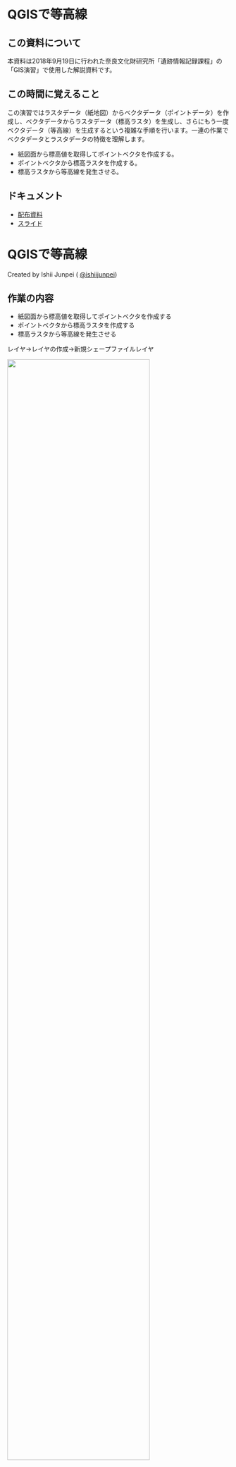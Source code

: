 # QGISで等高線


## この資料について

本資料は2018年9月19日に行われた奈良文化財研究所「遺跡情報記録課程」の「GIS演習」で使用した解説資料です。

## この時間に覚えること

この演習ではラスタデータ（紙地図）からベクタデータ（ポイントデータ）を作成し、ベクタデータからラスタデータ（標高ラスタ）を生成し、さらにもう一度ベクタデータ（等高線）を生成するという複雑な手順を行います。一連の作業でベクタデータとラスタデータの特徴を理解します。

- 紙図面から標高値を取得してポイントベクタを作成する。
- ポイントベクタから標高ラスタを作成する。
- 標高ラスタから等高線を発生させる。

## ドキュメント

- [配布資料](https://github.com/IshiiJunpei/QGISforArcContour/blob/master/040QGIS%E3%81%A7%E7%AD%89%E9%AB%98%E7%B7%9A.pdf)
- [スライド](https://IshiiJunpei.github.io/QGISforArcContour)


# QGISで等高線

Created by Ishii Junpei ( [@ishiijunpei](https://twitter.com/ishiijunpei))


## 作業の内容

- 紙図面から標高値を取得してポイントベクタを作成する
- ポイントベクタから標高ラスタを作成する
- 標高ラスタから等高線を発生させる

レイヤ→レイヤの作成→新規シェープファイルレイヤ

<img src="01.png" width=80%>

### 新規ファイルの設定

- タイプ　　　　　　　　　＝点
- ファイルエンコーディング＝UTF-8
- CRSの指定　　　　　　　＝後ほど説明
- 名称＝Level　　　タイプ＝小数点付き数値

<img src="02.png" width=45%>


- EPSGコード　30171
- Tokyo/Japan Plane Rectangular CS XI（日本測地系平面直角座標11系）

<img src="06.png" width=70%>


「Level_point」というファイル名で保存

<img src="03.png" width=70%>


上の方にある「鉛筆マーク」をクリック

<img src="04.png" width=80%>

レイヤの編集モードになる

<img src="05.png" width=80%>


### 地物の追加

<img src="07.png" width=80%>

- 測量点をクリック
- 標高値を入力

<img src="08.png" width=80%>

### 標高値入力

上記の作業を繰り返して標高値を入力

<img src="09.png" width=80%>


「ラスタ」→「解析」→「グリッド（補完）...」

<img src="11.png" width=80%>

- 入力ファイル　=標高の入ったポイントデータ
- Zフィールド　=標高の入ったフィールド
- アルゴリズム　＝「指数逆分布」が一番なめらか
- 指数　　　　　＝2.0〜4.0くらい

<img src="12.png" width=50%>


標高ラスタができる

<img src="13.png" width=80%>


ラスタなので段彩図にできる（Yl-Gr）

<img src="14.png" width=80%>


Spectralカラーパレット

<img src="15.png" width=80%>

### 等高線の生成

「ラスタ」→「抽出」→「等高線」

<img src="16.png" width=80%>


- 入力ファイル＝「DEM」
- 等高線間隔　＝「0.1」

<img src="19.png" width=80%>

- ファイル名　　　＝「contour」
- ファイルの種類　＝「Geopackage」
- エンコード　　　 =「UTF-8」

<img src="20.png" width=70%>


### 等高線

<img src="21.png" width=80%>


「ラスタ」→「地形解析」→「陰影図」

<img src="22.png" width=80%>


- 標高レイヤ＝「DEM」
- 出力形式　＝「GeoTIFF」
- Zファクタ =「2」

<img src="23.png" width=60%>


ファイル名　「Shade」

<img src="24.png" width=70%>


### 陰影図の出力

<img src="25.png" width=80%>


### 「DEM」を段彩図する

<img src="26.png" width=60%>


陰影図の「混合モード」は「乗算」

<img src="27.png" width=70%>


<img src="28.png" width=100%>


## 調査区の形状に「クリップ」

調査区の範囲で等高線を切り抜きます。

「レイヤ」→「レイヤの作成」→「新規シェープファイルレイヤ」

<img src="01.png" width=80%>

- タイプ＝ポリゴン
- ファイルエンコーディング＝UTF-8
- CRS＝プロジェクトCRS（EPSG30171:TTokyo / Japan Plane Rectangular11） 

<img src="31.png" width=50%>

ファイル名：「Clip」

<img src="32.png" width=70%>

- 編集モード切替
- ポリゴン地物を追加

<img src="33.png" width=70%>

- 調査区の形状をトレース
- 最終点をクリックしてから、右クリックで終了

<img src="34.png" width=70%>

id=「01」（整数値なら何でも良い）

<img src="35.png" width=70%>

### 調査区形状ポリゴン
<img src="36.png" width=70%>

「ベクタ」→「空間演算ツール」→「クリップ」

<img src="29.png" width=80%>


- 「入力レイヤ」→クリップされるデータ（等高線）
- 「クリップレイヤ」→クリップする範囲（調査区）

<img src="37.png" width=70%>


- 「保存ファイル」→「contour_clip」
- 「レイヤ名」→「contour_clip」

<img src="38.png" width=50%>

### 調査区ポリゴンでクリップされた等高線
<img src="39.png" width=100%>


### ラスタのクリップ

<img src="40.png" width=90%>


「ラスタ」→「抽出」→「マスクレイヤによるラスタのクリップ」

<img src="41.png" width=80%>

- 入力レイヤ（クリップされる側のレイヤ）＝DEM
- マスクレイヤ（クリップする側のレイヤ）＝Clip
- クリップされた新たなラスタデータの名前を指定して保存＝DEM_clip.tif

<img src="42.png" width=50%>

### クリップされたラスタレイヤ

<img src="43.png" width=100%>


## 作業のまとめ

- ベクタポイントからDEMを出力する方法は応用が広いのでぜひマスターしてください。
	- 標高データだけでなく、遺物の出土分布の等密度線
- クリップ機能を利用したベクタやラスタの切り抜きは、分析的な作業の前段処理で必ず使います。
	- たとえば河川流域だけを分析対象とする場合の前処理

